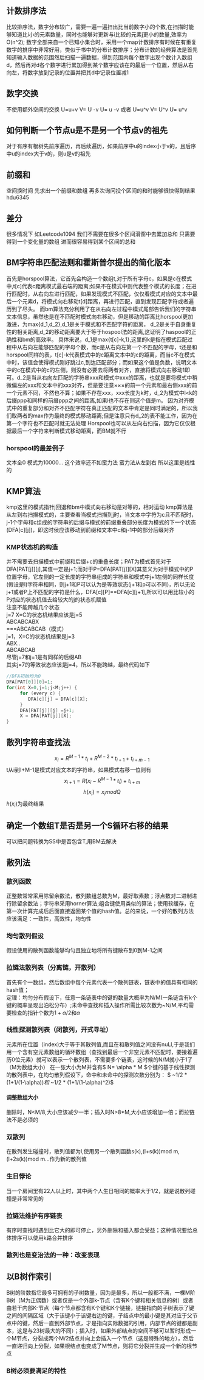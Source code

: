 ## 计数排序法
比较排序法，数字分布较广，需要一遍一遍扫出比当前数字小的个数,在扫描时能够知道比i小的元素数量，同时也能够对更新与i比较的元素j更小的数量,效率为O(n^2);
数字全部来自一个已知小集合时，采用一个map计数排序有时候在有重复数字的排序中非常好用，类似于书中的分布计数排序；分布计数的经典算法是首先知道输入数据的范围然后扫描一遍数据，得到范围内每个数字出现个数计入数组d，然后再对d各个数字进行累加得到某个数字应该在的最后一个位置，然后从右向左，将数字放到记录的位置并把其d中记录位置减1
## 数字交换
不使用额外空间的交换
U=u+v
V= U -v
U= u -v
或者
U=u^v
V= U^v
U= u^v
## 如何判断一个节点u是不是另一个节点v的祖先
对于有序有根树先前序遍历，再后续遍历，如果前序中u的index小于v的，且后序中u的index大于v的，则u是v的祖先
## 前缀和
空间换时间 先求出一个前缀和数组 再多次询问投个区间的和时能够很快得到结果 hdu6345
## 差分
很多情况下 如Leetcode1094 我们不需要在很多个区间滑窗中去累加总和 只需要得到一个变化量的数组 进而很容易得到某个区间的总和
## BM字符串匹配法则和霍斯普尔提出的简化版本
首先是horspool算法，它首先会构造一个数组t,对于所有字母c，如果是c在模式中,t[c]代表c距离模式最右端的距离;如果不在模式中则代表整个模式的长度；在进行匹配时，从右向左进行匹配，如果发现模式不匹配，仅仅看模式对应的文本中最后一个元素d，将模式向右移动t[d]距离，再进行匹配，直到发现匹配字符或者遍历到了尽头。
而bm算法充分利用了在从右向左过程中模式尾部告诉我们的字符串文本信息，虽然也是在不匹配时模式向右移动，但是移动的距离比horspool更加激进，为max{d_1,d_2},d_1是关于模式和不匹配字符的距离， d_2是关于自身重复性的相关距离,d_2的移动距离要大于等于hospool法的距离,这证明了haspool的正确性和bm的高效率。
具体来说，d_1是max{t[c]-k,1},这里的k是指在模式匹配过程中从右向左能够匹配的字母个数，而c是从右向左第一个不匹配的字母，t还是和horspool同样的表，t[c]-k代表模式中的c距离文本中的c的距离，而当c不在模式中时，该值会使得模式刚好跳过c,到达匹配部分；而如果这个值是负数，说明文本中的c在模式中的c的左侧，则没有必要去将两者对齐，直接将模式向右移动1即可。d_2是当从右向左匹配的字符串xxx和模式中xxx的距离，也就是要将模式中稍微偏左的xxx和文本中的xxx对齐，但是要注意×××的前一个元素和最右侧xxx的前一个元素不同，不然也不算；如果不存在xxx，xxx长度为k时，d_2为模式中l<k的后缀ppp和同样的前缀ppp之间的距离,如果l也不存在则这个值是m。
因为对齐模式中的重复部分和对齐不匹配字符在真正匹配的文本中肯定是同时满足的，所以我们取两者的max作为最终的模式移动距离;但是注意只有d_2的表不能工作，因为在第一个字符也不匹配时就无法处理
Horspool也可以从左向右扫描，因为它仅仅根据最后一个字符来判断模式移动距离，而BM就不行
### horspool的最差例子
文本全0 模式为10000... 这个效率还不如蛮力法 蛮力法从左到右 所以这里是线性的
## KMP算法
kmp这里的模式指针j回退和bm中模式向右移动是对等的，相对运动
kmp算法是从左到右扫描模式的，主要查看当模式扫描到j时，当文本中字符为c且不匹配时，j-1个字母和c组成的字符串的后缀与模式的前缀重叠部分长度为模式的下一个状态(DFA[c][j])，即这时侯应该移动到前缀和文本中c和j-1中的部分后缀对齐
### KMP状态机的构造
并不需要去扫描模式中前缀和后缀+c的重叠长度；PAT为模式首先对于DFA[PAT[j]][j],其值一定是j+1;而对于P=DFA[PAT[j]][X]其意义为对于模式中的P位置字母，它左侧的一定长度的字符串组成的字符串和模式中j+1左侧的同样长度(假设是l)字符串相同，则j+1和P可以认为是等效状态(j+1和p可以不同)，所以无论j+1或者P上不匹配的字符是什么，DFA[c][P]==DFA[c][j+1],所以可以用比较小的P对应的状态机值去给较大的j的状态机赋值  
注意不能跨越几个状态  
j=7 X=C的状态机结果应该是j=5  
ABCABCABX  
===ABCABCAB（模式）  
j=1，X=C的状态机结果是j=3  
ABX..  
ABCABCAB  
尽管j=7和j=1是有同样的后缀AB  
其实j=7的等效状态应该是j=4，所以不能跨越，最终代码如下
```cpp
//DFA初始均为0
DFA[PAT[0]][0]=1;
for(int X=0,j=1;j<M;j++) {
     for (every c) {
        DFA[c][j] = DFA[c][X];
     }
     DFA[PAT[j]][j] =j+1;
     X = DFA[PAT[j]][X];
}
```
## 散列字符串查找法
$$ x_i = R^{M-1}*t_i + R^{M-2}*t_{i+1}+t_{i+m-1} $$
t从i到I+M-1是模式对应文本的字符串，如果模式右移一位则有
$$x_{i+1} = R(x_i-R^{M-1}*t_i)+t_{i+m}$$
$$ h(x_i)=x_i mod Q $$
$h(x_i)$为最终结果
## 确定一个数组T是否是另一个S循环右移的结果
可以把问题转换为SS中是否包含T,用BM去解决
## 散列法
### 散列函数
正整数常常采用除留余数法，散列数组总数为M，最好取素数；浮点数对二进制进行除留余数法；字符串采用horner算法;组合键使用类似的算法；使用软缓存，在第一次计算完成后后面直接返回某个值的hash值。总的来说，一个好的散列方法应该满足：一致性，高效性，均匀性
### 均匀散列假设
假设使用的散列函数能够均匀且独立地将所有键散布到0到M-1之间
### 拉链法散列表（分离链，开散列）
首先有个一数组，然后数组中每个元素代表一个散列链表，链表中的值具有相同的hash值；  
定理：均匀分布假设下，任意一条链表中的键的数量大概率为N/M(一条链含有k个键的概率呈现出泊松分布）;未命中查找和插入操作所需比较次数为~N/M,平均需要检查的指针个数为$1+\alpha/2$和$\alpha$
### 线性探测散列表（闭散列，开式寻址）
元素所在位置（index)大于等于其散列值,而且在和散列值之间没有nuLl,于是我们用一个含有空元素数组的循环数组（查找到最后一个非空元素不匹配时，要接着遍历0位元素）就可以表示一个散列表，不需要多个链表，这时候的N/M就小于1了（M为数组大小）
在一张大小为M并含有$ N= \alpha * M $个键的基于线性探测的散列表中，在均匀散列假设下，命中和未命中的探测次数分别为：
$ ~1/2 * (1+1/(1-\alpha))$和$ ~1/2 * (1+1/(1-\alpha)^2)$
#### 调整数组大小
删除时，N<M/8,大小应该减少一半；插入时N>8*M,大小应该增加一倍；而拉链法不是必须的
### 双散列
在散列发生碰撞时，散列值都为l,使用另一个散列函数s(k),(l+s(k))mod m,(l+2s(k))mod m...作为新的散列值
### 生日悖论
当一个房间里有22人以上时，其中两个人生日相同的概率大于1/2，就是说散列碰撞是非常常见的
### 拉链法维护有序链表
有序时查找时遇到比它大的即可停止，另外删除和插入都会受益；这种情况要给总体排序可以使用k路合并排序
### 散列也是变治法的一种：改变表现
## 以B树作索引
B树的阶数指它最多可拥有的子树数量，因为是最多，所以一般都不满，一棵M阶B树（M为正偶数）或者仅是一个外部k-节点（含有K个键和相关信息的树）或者由若干内部K-节点（每个节点都含有K个键和K个链接，链接指向的子树表示了键之间的间隔区域（大于该键小于该键右边的键，子结点中的最小键是其对应于父节点中的键，然后一直到外部节点，才是指向实际数据的引用，内部节点的键都是副本，这是与23树最大的不同）；插入时，如果外部结点的空间不够可以暂时形成一个M节点，分裂成两个M/2结点并向上会插入一个节点（这是特殊的地方），然后一直递归向上分裂，如果根结点也变成了M节点，则将它分裂并生成一个新的根节点
### B树必须要满足的特性
